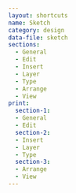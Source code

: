 ```yaml
---
layout: shortcuts
name: Sketch
category: design
data-file: sketch
sections:
  - General
  - Edit
  - Insert
  - Layer
  - Type
  - Arrange
  - View
print:
  section-1:
  - General
  - Edit
  section-2:
  - Insert
  - Layer
  - Type
  section-3:
  - Arrange
  - View
---
```

